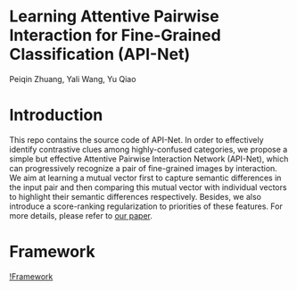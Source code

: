 # Learning Attentive Pairwise Interaction for Fine-Grained Classification (API-Net)
Peiqin Zhuang, Yali Wang, Yu Qiao
# Introduction
This repo contains the source code of API-Net. In order to effectively identify contrastive clues among highly-confused categories, we propose a simple but effective Attentive Pairwise Interaction Network (API-Net), which can progressively recognize a pair of fine-grained images by interaction. We aim at learning a mutual vector first to capture semantic differences in the input pair and then comparing this mutual vector with individual vectors to highlight their semantic differences respectively. Besides, we also introduce a score-ranking regularization to priorities of these features. For more details, please refer to [our paper](https://www.aaai.org/Papers/AAAI/2020GB/AAAI-ZhuangP.2505.pdf).
# Framework
[!Framework](https://github.com/PeiqinZhuang/API-Net/blob/master/Framework.png)

